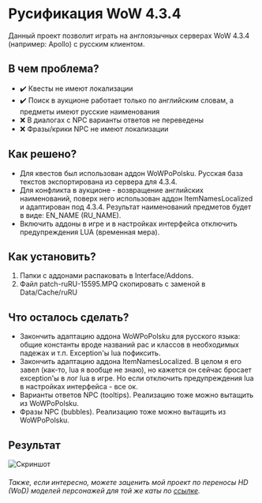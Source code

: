 # Русификация WoW 4.3.4
Данный проект позволит играть на англоязычных серверах WoW 4.3.4 (например: Apollo) с русским клиентом.

## В чем проблема?

- :heavy_check_mark: Квесты не имеют локализации 
- :heavy_check_mark: Поиск в аукционе работает только по английским словам, а предметы имеют русские наименования
- :x: В диалогах с NPC варианты ответов не переведены
- :x: Фразы/крики NPC не имеют локализации 

## Как решено?

- Для квестов был использован аддон WoWPoPolsku. Русская база текстов экспортирована из сервера для 4.3.4. 
- Для конфликта в аукционе - возвращение английских наименований, поверх него использован аддон ItemNamesLocalized и адаптирован под 4.3.4. Результат наименований предметов будет в виде: EN_NAME (RU_NAME).
- Включить аддоны в игре и в настройках интерфейса отключить предупреждения LUA (временная мера).

## Как установить?

1. Папки с аддонами распаковать в Interface/Addons.
2. Файл patch-ruRU-15595.MPQ скопировать с заменой в Data/Cache/ruRU

## Что осталось сделать?

- Закончить адаптацию аддона WoWPoPolsku для русского языка: общие константы вроде названий рас и классов в необходимых падежах и т.п. Exception'ы lua пофиксить.
- Закончить адаптацию аддона ItemNamesLocalized. В целом я его завел (как-то, lua я вообще не знаю), но кажется он сейчас бросает exception'ы в лог lua в игре. Но если отключить предупреждения lua в настройках интерфейса - все ок.
- Варианты ответов NPC (tooltips). Реализацию тоже можно вытащить из WoWPoPolsku.
- Фразы NPC (bubbles). Реализацию тоже можно вытащить из WoWPoPolsku.

## Результат

![Скриншот](https://user-images.githubusercontent.com/46904553/167512191-c7f358d4-7b33-46bf-8dbd-c2afcb4e764c.jpg)

###### Также, если интересно, можете заценить мой проект по переносы HD (WoD) моделей персонажей для той же каты по [ссылке](https://www.youtube.com/watch?v=3aIgwAx-pco&t=5s&ab_channel=Metavice).
